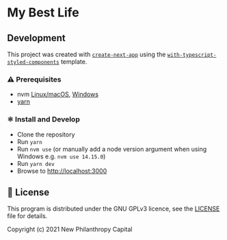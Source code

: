 # My Best Life

## Development

This project was created with [`create-next-app`](https://github.com/vercel/next.js/tree/canary/packages/create-next-app) using the [`with-typescript-styled-components`](https://github.com/vercel/next.js/tree/canary/examples/with-typescript-styled-components) template.

### ⚠ Prerequisites

- nvm [Linux/macOS](https://github.com/nvm-sh/nvm), [Windows](https://github.com/coreybutler/nvm-windows)
- [yarn](https://classic.yarnpkg.com/en/docs/install)

### ⚛ Install and Develop

- Clone the repository
- Run `yarn`
- Run `nvm use` (or manually add a node version argument when using Windows e.g. `nvm use 14.15.0`)
- Run `yarn dev`
- Browse to [http://localhost:3000](http://localhost:3000)

## 📃 License

This program is distributed under the GNU GPLv3 licence, see the [LICENSE](/LICENSE) file for details.

Copyright (c) 2021 New Philanthropy Capital
